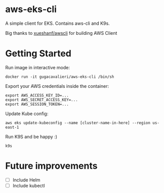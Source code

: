 # aws-eks-cli
A simple client for EKS. Contains aws-cli and K9s.

Big thanks to [xueshanf/awscli](https://hub.docker.com/r/xueshanf/awscli) for building AWS Client

# Getting Started
Run image in interactive mode:

    docker run -it gugacavalieri/aws-eks-cli /bin/sh

Export your AWS credentials inside the container:

    export AWS_ACCESS_KEY_ID=...
    export AWS_SECRET_ACCESS_KEY=...
    export AWS_SESSION_TOKEN=...

Update Kube config:

    aws eks update-kubeconfig --name [cluster-name-in-here] --region us-east-1

Run K9S and be happy :)

    k9s



# Future improvements
* [ ] Include Helm
* [ ] Include kubectl
